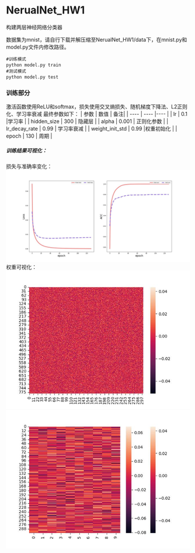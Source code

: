 # NerualNet_HW1
构建两层神经网络分类器

数据集为mnist，请自行下载并解压缩至NerualNet_HW1/data下，在mnist.py和model.py文件内修改路径。

```
#训练模式
python model.py train
#测试模式
python model.py test
```

### 训练部分
激活函数使用ReLU和softmax，损失使用交叉熵损失、随机梯度下降法、L2正则化、学习率衰减
最终参数如下：
|  参数   | 数值  |  备注|
|  ----  | ----  |----  |
| lr  | 0.1 |学习率 |
| hidden_size  | 300 | 隐藏层 |
| alpha  | 0.001 | 正则化参数 |
| lr_decay_rate  | 0.99 | 学习率衰减 |
| weight_init_std  | 0.99 |权重初始化 |
| epoch  | 130 | 周期 |

##### 训练结果可视化：
损失与准确率变化：
![loss and acc](https://github.com/LikeGotoLF/NerualNet_HW1/blob/main/loss_acc.jpg)
权重可视化：
![W1](https://github.com/LikeGotoLF/NerualNet_HW1/blob/main/W1.jpg)
![W2](https://github.com/LikeGotoLF/NerualNet_HW1/blob/main/W2.jpg)
